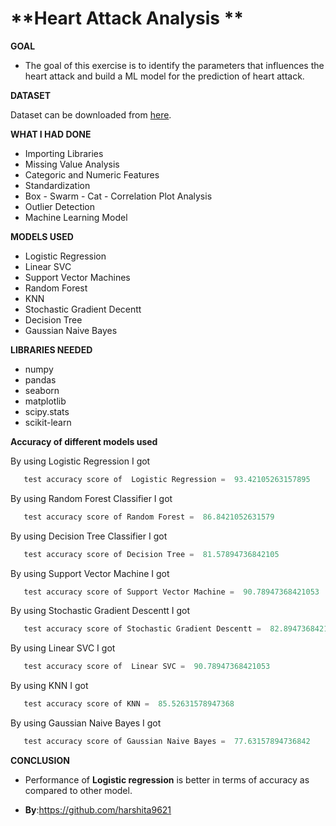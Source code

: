 # **Heart Attack Analysis **


**GOAL**

- The goal of this exercise is to identify the parameters that influences the heart attack and build a ML model for the prediction of heart attack.


**DATASET**

Dataset can be downloaded from [here](https://www.kaggle.com/rashikrahmanpritom/heart-attack-analysis-prediction-dataset).



**WHAT I HAD DONE**

- Importing Libraries
- Missing Value Analysis
- Categoric and Numeric Features
- Standardization
- Box - Swarm - Cat - Correlation Plot Analysis
- Outlier Detection
- Machine Learning Model


**MODELS USED**

-  Logistic Regression
-  Linear SVC
-  Support Vector Machines
-  Random Forest
-  KNN
-  Stochastic Gradient Decentt
-  Decision Tree
-  Gaussian Naive Bayes


**LIBRARIES NEEDED**

- numpy
- pandas
- seaborn
- matplotlib
- scipy.stats
- scikit-learn

**Accuracy of different models used**

By using Logistic Regression I got 
 ```python
    test accuracy score of  Logistic Regression =  93.42105263157895
 ``` 

By using Random Forest Classifier I got 
 ```python
    test accuracy score of Random Forest =  86.8421052631579
 ``` 
 
 By using Decision Tree Classifier I got 
 ```python
    test accuracy score of Decision Tree =  81.57894736842105
 ``` 
 
  By using  Support Vector Machine I got 
 ```python
    test accuracy score of Support Vector Machine =  90.78947368421053
 ``` 
 
  By using  Stochastic Gradient Descentt I got 
 ```python
    test accuracy score of Stochastic Gradient Descentt =  82.89473684210526
 ``` 
 
  By using Linear SVC I got 
 ```python
    test accuracy score of  Linear SVC =  90.78947368421053
 ``` 
 
  By using KNN I got 
 ```python
    test accuracy score of KNN =  85.52631578947368
 ``` 
 
  By using Gaussian Naive Bayes I got 
 ```python
    test accuracy score of Gaussian Naive Bayes =  77.63157894736842
 ``` 
 
 
 **CONCLUSION**

- Performance of **Logistic regression** is better in terms of accuracy as compared to other model.

- **By**:https://github.com/harshita9621


